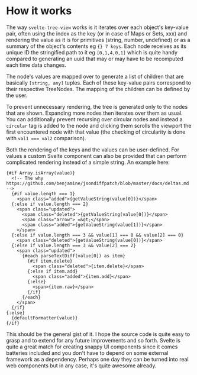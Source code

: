 # How it works

The way `svelte-tree-view` works is it iterates over each object's key-value pair, often using the index as the key (or in case of Maps or Sets, xxx) and rendering the value as it is for primitives (string, number, undefined) or as a summary of the object's contents eg `{} 7 keys`. Each node receives as its unique ID the stringified path to it eg `[0,1,4,0,1]` which is quite handy compared to generating an uuid that may or may have to be recomputed each time data changes.

The node's values are mapped over to generate a list of children that are basically `[string, any]` tuples. Each of these key-value pairs correspond to their respective TreeNodes. The mapping of the children can be defined by the user.

To prevent unnecessary rendering, the tree is generated only to the nodes that are shown. Expanding more nodes then iterates over them as usual. You can additionally prevent recursing over circular nodes and instead a `circular` tag is added to the node and clicking them scrolls the viewport the first encountered node with that value (the checking of circularity is done with `val1 === val2` comparison).

Both the rendering of the keys and the values can be user-defined. For values a custom Svelte component can also be provided that can perform complicated rendering instead of a simple string. An example here:

```tsx
{#if Array.isArray(value)}
  <!-- The why https://github.com/benjamine/jsondiffpatch/blob/master/docs/deltas.md -->
  {#if value.length === 1}
    <span class="added">{getValueString(value[0])}</span>
  {:else if value.length === 2}
    <span class="updated">
      <span class="deleted">{getValueString(value[0])}</span>
      <span class="arrow"> =&gt;</span>
      <span class="added">{getValueString(value[1])}</span>
    </span>
  {:else if value.length === 3 && value[1] === 0 && value[2] === 0}
    <span class="deleted">{getValueString(value[0])}</span>
  {:else if value.length === 3 && value[2] === 2}
    <span class="updated">
      {#each parseTextDiff(value[0]) as item}
        {#if item.delete}
          <span class="deleted">{item.delete}</span>
        {:else if item.add}
          <span class="added">{item.add}</span>
        {:else}
          <span>{item.raw}</span>
        {/if}
      {/each}
    </span>
  {/if}
{:else}
  {defaultFormatter(value)}
{/if}
```

This should be the general gist of it. I hope the source code is quite easy to grasp and to extend for any future improvements and so forth. Svelte is quite a great match for creating snappy UI components since it comes batteries included and you don't have to depend on some external framework as a dependency. Perhaps one day they can be turned into real web components but in any case, it's quite awesome already.
